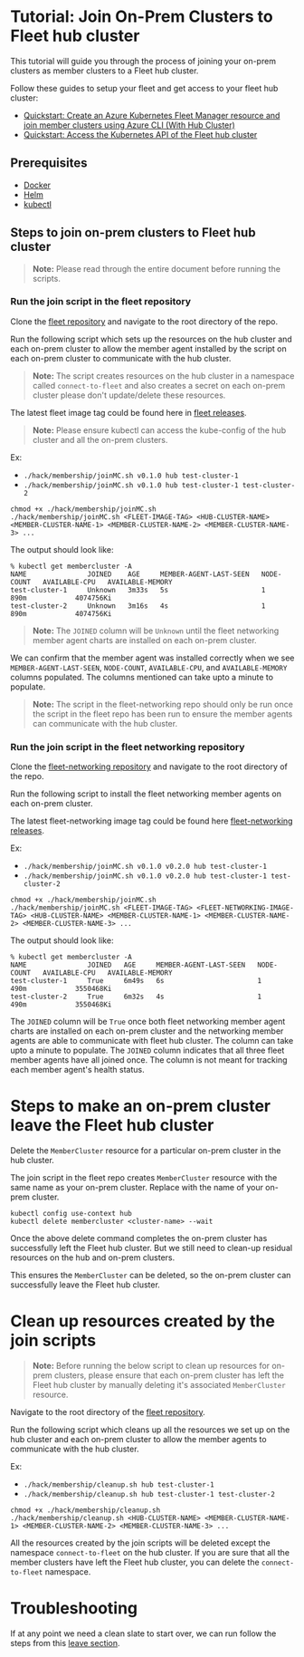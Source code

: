 # Tutorial: Join On-Prem Clusters to Fleet hub cluster
This tutorial will guide you through the process of joining your on-prem clusters as member clusters to a Fleet hub cluster.

Follow these guides to setup your fleet and get access to your fleet hub cluster:

- [Quickstart: Create an Azure Kubernetes Fleet Manager resource and join member clusters using Azure CLI (With Hub Cluster)](https://learn.microsoft.com/en-us/azure/kubernetes-fleet/quickstart-create-fleet-and-members?tabs=with-hub-cluster)
- [Quickstart: Access the Kubernetes API of the Fleet hub cluster](https://learn.microsoft.com/en-us/azure/kubernetes-fleet/quickstart-access-fleet-kubernetes-api)

## Prerequisites

- [Docker](https://docs.docker.com/get-docker/)
- [Helm](https://github.com/helm/helm#install)
- [kubectl](https://kubernetes.io/docs/tasks/tools/install-kubectl/)

## Steps to join on-prem clusters to Fleet hub cluster

> **Note:** Please read through the entire document before running the scripts.

### Run the join script in the fleet repository

Clone the [fleet repository](https://github.com/Azure/fleet) and navigate to the root directory of the repo.

Run the following script which sets up the resources on the hub cluster and each on-prem cluster to allow
the member agent installed by the script on each on-prem cluster to communicate with the hub cluster.

> **Note:** The script creates resources on the hub cluster in a namespace called `connect-to-fleet` and also creates 
> a secret on each on-prem cluster please don't update/delete these resources.

The latest fleet image tag could be found here in [fleet releases](https://github.com/Azure/fleet/releases).

> **Note:** Please ensure kubectl can access the kube-config of the hub cluster and all the on-prem clusters.

Ex: 
- `./hack/membership/joinMC.sh v0.1.0 hub test-cluster-1`
- `./hack/membership/joinMC.sh v0.1.0 hub test-cluster-1 test-cluster-2`

```shell
chmod +x ./hack/membership/joinMC.sh
./hack/membership/joinMC.sh <FLEET-IMAGE-TAG> <HUB-CLUSTER-NAME> <MEMBER-CLUSTER-NAME-1> <MEMBER-CLUSTER-NAME-2> <MEMBER-CLUSTER-NAME-3> ...
```

The output should look like:

```
% kubectl get membercluster -A
NAME               JOINED    AGE     MEMBER-AGENT-LAST-SEEN   NODE-COUNT   AVAILABLE-CPU   AVAILABLE-MEMORY
test-cluster-1     Unknown   3m33s   5s                       1            890m            4074756Ki
test-cluster-2     Unknown   3m16s   4s                       1            890m            4074756Ki
```

> **Note:** The `JOINED` column will be `Unknown` until the fleet networking member agent charts are installed on each on-prem cluster.

We can confirm that the member agent was installed correctly when we see `MEMBER-AGENT-LAST-SEEN`, `NODE-COUNT`, `AVAILABLE-CPU`, and `AVAILABLE-MEMORY` columns populated.
The columns mentioned can take upto a minute to populate.

> **Note:** The script in the fleet-networking repo should only be run once the script in the fleet repo has been 
> run to ensure the member agents can communicate with the hub cluster.

### Run the join script in the fleet networking repository

Clone the [fleet-networking repository](https://github.com/Azure/fleet-networking) and navigate to the root directory of the repo.

Run the following script to install the fleet networking member agents on each on-prem cluster.

The latest fleet-networking image tag could be found here [fleet-networking releases](https://github.com/Azure/fleet-networking/releases).

Ex: 
- `./hack/membership/joinMC.sh v0.1.0 v0.2.0 hub test-cluster-1`
- `./hack/membership/joinMC.sh v0.1.0 v0.2.0 hub test-cluster-1 test-cluster-2`

```shell
chmod +x ./hack/membership/joinMC.sh
./hack/membership/joinMC.sh <FLEET-IMAGE-TAG> <FLEET-NETWORKING-IMAGE-TAG> <HUB-CLUSTER-NAME> <MEMBER-CLUSTER-NAME-1> <MEMBER-CLUSTER-NAME-2> <MEMBER-CLUSTER-NAME-3> ...
```

The output should look like:

```
% kubectl get membercluster -A
NAME               JOINED   AGE     MEMBER-AGENT-LAST-SEEN   NODE-COUNT   AVAILABLE-CPU   AVAILABLE-MEMORY
test-cluster-1     True     6m49s   6s                       1            490m            3550468Ki
test-cluster-2     True     6m32s   4s                       1            490m            3550468Ki
```

The `JOINED` column will be `True` once both fleet networking member agent charts are installed on each on-prem cluster and the networking
member agents are able to communicate with fleet hub cluster.
The column can take upto a minute to populate. The `JOINED` column indicates that all three fleet member agents have all joined once.
The column is not meant for tracking each member agent's health status.

# Steps to make an on-prem cluster leave the Fleet hub cluster

Delete the `MemberCluster` resource for a particular on-prem cluster in the hub cluster.

The join script in the fleet repo creates `MemberCluster` resource with the same name as your on-prem cluster.
Replace <cluster-name> with the name of your on-prem cluster.

```
kubectl config use-context hub
kubectl delete membercluster <cluster-name> --wait
```

Once the above delete command completes the on-prem cluster has successfully left the Fleet hub cluster. 
But we still need to clean-up residual resources on the hub and on-prem clusters.

This ensures the `MemberCluster` can be deleted, so the on-prem cluster can successfully leave the Fleet hub cluster.

# Clean up resources created by the join scripts

> **Note:** Before running the below script to clean up resources for on-prem clusters, please ensure that each
> on-prem cluster has left the Fleet hub cluster by manually deleting it's associated `MemberCluster` resource.

Navigate to the root directory of the [fleet repository](https://github.com/Azure/fleet).

Run the following script which cleans up all the resources we set up on the hub cluster and each on-prem cluster 
to allow the member agents to communicate with the hub cluster.

Ex: 
- `./hack/membership/cleanup.sh hub test-cluster-1`
- `./hack/membership/cleanup.sh hub test-cluster-1 test-cluster-2`

```
chmod +x ./hack/membership/cleanup.sh
./hack/membership/cleanup.sh <HUB-CLUSTER-NAME> <MEMBER-CLUSTER-NAME-1> <MEMBER-CLUSTER-NAME-2> <MEMBER-CLUSTER-NAME-3> ...
```

All the resources created by the join scripts will be deleted except the namespace `connect-to-fleet` on the hub cluster.
If you are sure that all the member clusters have left the Fleet hub cluster, you can delete the `connect-to-fleet` namespace.

# Troubleshooting

If at any point we need a clean slate to start over, we can run follow the steps from this [leave section](#steps-to-make-an-on-prem-cluster-leave-the-fleet-hub-cluster).
